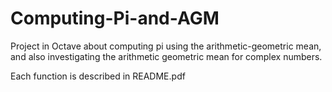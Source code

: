 # Computing-Pi-and-AGM

Project in Octave about computing pi using the arithmetic-geometric mean, and also investigating the arithmetic geometric mean for complex numbers.

Each function is described in README.pdf
